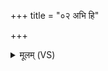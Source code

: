 +++
title = "०२ अभि हि"

+++
<details><summary>मूलम् (VS)</summary>

अ॒भि हि स॑त्य सोमपा उ॒भे ब॒भूथ॒ रोद॑सी। इन्द्रासि॑ सुन्व॒तो वृ॒धः पति॑र्दि॒वः ॥
</details>